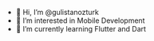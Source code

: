 - 👋 Hi, I’m @gulistanozturk
- 👀 I’m interested in Mobile Development
- 🌱 I’m currently learning Flutter and Dart
